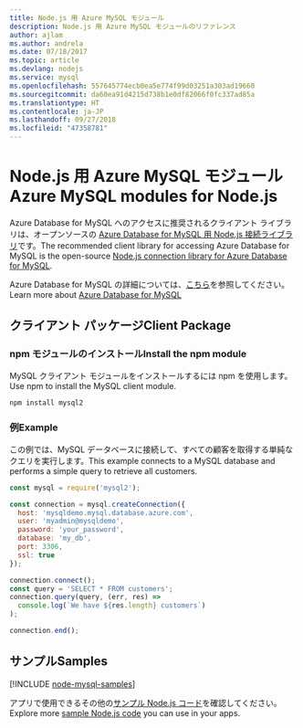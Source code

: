 ```yaml
---
title: Node.js 用 Azure MySQL モジュール
description: Node.js 用 Azure MySQL モジュールのリファレンス
author: ajlam
ms.author: andrela
ms.date: 07/18/2017
ms.topic: article
ms.devlang: nodejs
ms.service: mysql
ms.openlocfilehash: 557645774ecb0ea5e774f99d03251a303ad19660
ms.sourcegitcommit: da60ea91d4215d738b1e0df82066f0fc337ad85a
ms.translationtype: HT
ms.contentlocale: ja-JP
ms.lasthandoff: 09/27/2018
ms.locfileid: "47358781"
---
```

# <a name="azure-mysql-modules-for-nodejs"></a><span data-ttu-id="37861-103">Node.js 用 Azure MySQL モジュール</span><span class="sxs-lookup"><span data-stu-id="37861-103">Azure MySQL modules for Node.js</span></span>

<span data-ttu-id="37861-104">Azure Database for MySQL へのアクセスに推奨されるクライアント ライブラリは、オープンソースの [Azure Database for MySQL 用 Node.js 接続ライブラリ](https://github.com/sidorares/node-mysql2)です。</span><span class="sxs-lookup"><span data-stu-id="37861-104">The recommended client library for accessing Azure Database for MySQL is the open-source [Node.js connection library for Azure Database for MySQL](https://github.com/sidorares/node-mysql2).</span></span> 

<span data-ttu-id="37861-105">Azure Database for MySQL の詳細については、[こちら](https://docs.microsoft.com/azure/MySQL/)を参照してください。</span><span class="sxs-lookup"><span data-stu-id="37861-105">Learn more about [Azure Database for MySQL](https://docs.microsoft.com/azure/MySQL/)</span></span>

## <a name="client-package"></a><span data-ttu-id="37861-106">クライアント パッケージ</span><span class="sxs-lookup"><span data-stu-id="37861-106">Client Package</span></span>

### <a name="install-the-npm-module"></a><span data-ttu-id="37861-107">npm モジュールのインストール</span><span class="sxs-lookup"><span data-stu-id="37861-107">Install the npm module</span></span>

<span data-ttu-id="37861-108">MySQL クライアント モジュールをインストールするには npm を使用します。</span><span class="sxs-lookup"><span data-stu-id="37861-108">Use npm to install the MySQL client module.</span></span>

```bash
npm install mysql2
```   

### <a name="example"></a><span data-ttu-id="37861-109">例</span><span class="sxs-lookup"><span data-stu-id="37861-109">Example</span></span>

<span data-ttu-id="37861-110">この例では、MySQL データベースに接続して、すべての顧客を取得する単純なクエリを実行します。</span><span class="sxs-lookup"><span data-stu-id="37861-110">This example connects to a MySQL database and performs a simple query to retrieve all customers.</span></span>

```javascript
const mysql = require('mysql2');

const connection = mysql.createConnection({
  host: 'mysqldemo.mysql.database.azure.com',
  user: 'myadmin@mysqldemo',
  password: 'your_password',
  database: 'my_db',
  port: 3306,
  ssl: true
});

connection.connect();
const query = 'SELECT * FROM customers';
connection.query(query, (err, res) =>
  console.log(`We have ${res.length} customers`)
);

connection.end();
```

## <a name="samples"></a><span data-ttu-id="37861-111">サンプル</span><span class="sxs-lookup"><span data-stu-id="37861-111">Samples</span></span>

[!INCLUDE [node-mysql-samples](../docs-ref-conceptual/includes/mysql-samples.md)]

<span data-ttu-id="37861-112">アプリで使用できるその他の[サンプル Node.js コード](https://azure.microsoft.com/resources/samples/?platform=nodejs)を確認してください。</span><span class="sxs-lookup"><span data-stu-id="37861-112">Explore more [sample Node.js code](https://azure.microsoft.com/resources/samples/?platform=nodejs) you can use in your apps.</span></span>
